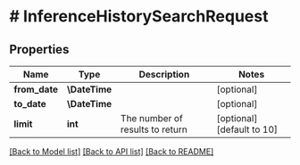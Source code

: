 # # InferenceHistorySearchRequest

## Properties

Name | Type | Description | Notes
------------ | ------------- | ------------- | -------------
**from_date** | **\DateTime** |  | [optional]
**to_date** | **\DateTime** |  | [optional]
**limit** | **int** | The number of results to return | [optional] [default to 10]

[[Back to Model list]](../../README.md#models) [[Back to API list]](../../README.md#endpoints) [[Back to README]](../../README.md)
